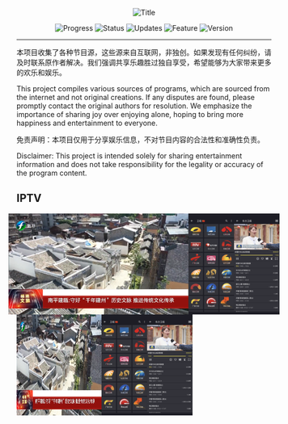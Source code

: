 <p align="center">
  <img width="600" src="https://img.shields.io/badge/-节目源分享 Program Source Sharing-blue?style=for-the-badge&logo=your-logo&logoColor=white" alt="Title">
</p>



<p align="center">
  <img src="https://img.shields.io/badge/Progress-In%20Development-yellow" alt="Progress">
  <img src="https://img.shields.io/badge/Status-Active-brightgreen" alt="Status">
  <img src="https://img.shields.io/badge/Updates-Regular-blue" alt="Updates">
  <img src="https://img.shields.io/badge/Feature-New-red" alt="Feature">
  <img src="https://img.shields.io/badge/Version-1.0-lightgrey" alt="Version">
</p>


---
本项目收集了各种节目源，这些源来自互联网，非独创。如果发现有任何纠纷，请及时联系原作者解决。我们强调共享乐趣胜过独自享受，希望能够为大家带来更多的欢乐和娱乐。

This project compiles various sources of programs, which are sourced from the internet and not original creations. If any disputes are found, please promptly contact the original authors for resolution. We emphasize the importance of sharing joy over enjoying alone, hoping to bring more happiness and entertainment to everyone.

免责声明：本项目仅用于分享娱乐信息，不对节目内容的合法性和准确性负责。

Disclaimer: This project is intended solely for sharing entertainment information and does not take responsibility for the legality or accuracy of the program content.


## IPTV

<div style="display: flex; flex-wrap: nowrap; justify-content: center;">
  <img src="Logo/iptv.png" style="flex-shrink: 0; height: 200px;" alt="电脑截图">
  <img src="Logo/1.png" style="flex-shrink: 0; height: 200px;" alt="手机截图1">
  <img src="Logo/2.png" style="flex-shrink: 0; height: 200px;" alt="手机截图2">
</div>
<div style="display: flex; align-items: flex-start; overflow: hidden;">
  <img src="Logo/iptv.png" style="height: 200px; flex-shrink: 0; width: auto; max-width: 33.33%;" alt="电脑截图">
  <img src="Logo/1.png" style="height: 200px; flex-shrink: 0; width: auto; max-width: 33.33%;" alt="手机截图1">
  <img src="Logo/2.png" style="height: 200px; flex-shrink: 0; width: auto; max-width: 33.33%;" alt="手机截图2">
</div>





















